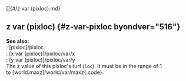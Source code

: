 []{#/z var (pixloc).md}    
## z var (pixloc) {#z-var-pixloc byondver="516"}    
**See also:**    
:   [pixloc]/pixloc    
:   [x var (pixloc)]/pixloc/var/x    
:   [y var (pixloc)]/pixloc/var/y    
The z value of this pixloc\'s turf (`loc`). It must be in the range of 1    
to [world.maxz]/world/var/maxz{.code}.  